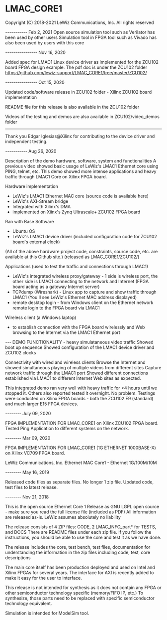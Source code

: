 # LMAC_CORE1

Copyright (C) 2018-2021 LeWiz Communications, Inc.
All rights reserved

----------- Feb 2, 2021
Open source simulation tool such as Verilator has been used by other users
Simulation tool in FPGA tool such as Vivado has also been used by users with this core

---------------- Nov 16, 2020

Added spec for LMAC1 Linux device driver as implemented for the ZCU102 board FPGA design example.
The pdf doc is under the ZCU102 folder
https://github.com/lewiz-support/LMAC_CORE1/tree/master/ZCU102/

---------------- Oct 15, 2020

Updated code/software release in ZCU102 folder - Xilinx ZCU102 board implementation

README file for this release is also available in the ZCU102 folder

Videos of the testing and demos are also available in ZCU102/video_demos folder

------------------------
Thank you Edgar Iglesias@Xilinx for contributing to the device driver and independent testing.

----------- Aug 26, 2020

Description of the demo hardware, software, system and functionalities
A previous video showed basic usage of LeWiz's LMAC1 Ethernet core using PING, telnet, etc.
This demo showed more intense applications and heavy traffic through LMAC1 Core on Xilinx FPGA board.

Hardware implementation
- LeWiz's LMAC1 Ethernet MAC core (source code is available here)
- LeWiz's AXI-Stream bridge
- Integrated with Xilinx's DMA
- implemented on Xiinx's Zynq Ultrascale+ ZCU102 FPGA board

Ran with
Base Software
- Ubuntu OS
- LeWiz's LMAC1 device driver 
  (included configuration code for ZCU102 board's external clock)

(All of the above hardware project code, constraints, source code, etc. are available at this Github site.)
(released as LMAC_CORE1/ZCU102/)

Applications (used to test the traffic and connections through LMAC1)
- LeWiz's integrated wireless proxy/gateway - 1 side is wireless port, the other side is LMAC1 connecting to the network and Internet
          (FPGA board acting as a gateway Internet server)
- TCPdump (Wireshark) - Linux app to capture and show traffic through LMAC1 (You'll see LeWiz's Ethernet MAC address displayed)
- remote desktop login - from Windows client on the Ethernet network remote login to the FPGA board via LMAC1

Wireless client (a Windows laptop)
- to establish connection with the FPGA board wirelessly and Web browsing to the Internet via
the LMAC1 Ethernet port

--- DEMO FUNCTIONALITY - heavy simulataneous video traffic
Showed boot up sequence
Showed configuration of the LMAC1 device driver and ZCU102 clocks

Connectivity with wired and wireless clients
Browse the Internet and showed simultaneous playing of multiple videos from different sites
Capture network traffic through the LMAC1 port
Showed different connections established via LMAC1 to different Internet Web sites as expected.

This integrated demo ran very well with heavy traffic for >4 hours until we stopped it.
Others also reported tested it overnight. No problem.
Testings were conducted on Xilinx FPGA boards - both the ZCU102 E9 (standard) and much larger E15 FPGA devices.

-------- July 09, 2020

FPGA IMPLEMENTATION FOR LMAC_CORE1 on Xilinx ZCU102 FPGA board.
Tested Ping Application to different systems on the network.

-------- Mar 09, 2020

FPGA IMPLEMENTATION FOR LMAC_CORE1 (1G ETHERNET 1000BASE-X) on Xilinx VC709 FPGA board.

LeWiz Communications, Inc. Ethernet MAC Core1 - Ethernet 1G/100M/10M

-------- May 16, 2019

Released code files as separate files. No longer 1 zip file.
Updated code, test files to latest release.


-------- Nov 21, 2018

This is the open source Ethernet Core 1 
Release as GNU LGPL open source - make sure you read the full license file (included as PDF)
All information are released as-is. LeWiz assumes absolutely no liability 

The release consists of 4 ZIP files: CODE, 2 LMAC_INFO_part* for TESTS, and DOCS
There are README files under each zip file.  If you follow the instructions, you should be able to use the core
and test it as we have done.

The release includes the core, test bench, test files, documentation for understanding the information in the zip files
including code, test, core descriptions

The main core itself has been production deployed and used on Intel and Xilinx FPGAs for several years.
The interface for AXI is recently added to make it easy for the user to interface.

This release is not intended for synthesis as it does not contain any FPGA or other semiconductor technology specific 
(memory/FIFO IP, etc.) To synthesize, those parts need to be replaced with specific semiconductor technology equivalent.

Simulation is intended for ModelSim tool.
